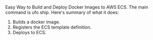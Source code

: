 Easy Way to Build and Deploy Docker Images to AWS ECS.  The main command is ufo ship. Here's summary of what it does:

1. Builds a docker image.
2. Registers the ECS template definition.
3. Deploys to ECS.
